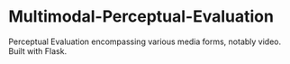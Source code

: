 # Multimodal-Perceptual-Evaluation
Perceptual Evaluation encompassing various media forms, notably video.
Built with Flask.
